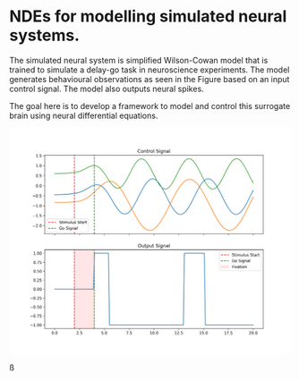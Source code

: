 # NDEs for modelling simulated neural systems.

The simulated neural system is simplified Wilson-Cowan model that is trained to simulate a delay-go task in neuroscience experiments. The model generates  behavioural observations as seen in the Figure based on an input control signal. The model also outputs neural spikes. 

The goal here is to develop a framework to model and control this surrogate brain using neural differential equations.

![Input (stimulus) and behvioural output](./system_input-output.png)

ß
